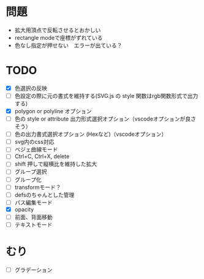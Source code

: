 # 問題
- 拡大用頂点で反転させるとおかしい
- rectangle modeで座標がずれている
- 色なし指定が押せない　エラーが出ている？

# TODO
- [x] 色選択の反映
- [ ] 色設定の際に元の書式を維持する(SVG.js の style 関数はrgb関数形式で出力する)
- [x] polygon or polyline オプション
- [ ] 色の style or attribute 出力形式選択オプション（vscodeオプションが良さそう）
- [ ] 色の出力書式選択オプション (Hexなど)（vscodeオプション）
- [ ] svg内のcss対応
- [ ] ベジェ曲線モード
- [ ] Ctrl+C, Ctrl+X, delete
- [ ] shift 押しで縦横比を維持した拡大
- [ ] グループ選択
- [ ] グループ化
- [ ] transformモード？
- [ ] defsのちゃんとした管理
- [ ] パス編集モード
- [x] opacity
- [ ] 前面、背面移動
- [ ] テキストモード

# むり
- [ ] グラデーション